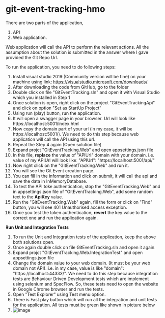 # git-event-tracking-hmo

There are two parts of the application, 
1. API
2. Web application.

Web application will call the API to perform the relevant actions. All the assumption about the solution is submitted in the answer where I gave provided the Git Repo Url.

To run the application, you need to do following steps:

1. Install visual studio 2019 (Community version will be fine) on your machine using link: https://visualstudio.microsoft.com/downloads/
2. After downloading the code from GitHub, go to the folder
3. Double click on file "GitEventTracking.sln" and open it with Visual Studio which you installed in Step 1
4. Once solution is open, right click on the project "GitEventTrackingApi" and click on option "Set as StartUp Project"
5. Using run (play) button, run the application.
6. It will open a swagger page in your browser. Url will look like https://localhost:5001/index.html
7. Now copy the domain part of your url (in my case, it will be https://localhost:5001/). We need to do this step because web application will call the API using this url.
8. Repeat the Step 4 again (Open solution file)
9. Expand projct "GitEventTracking.Web" and open appsettings.json file
10. In this file, **replace** the value of "APIUrl" domain with your domain. i.e. value of my APIUrl will look like: "APIUrl": "https://localhost:5001/api/"
11. Now right click on the "GitEventTracking.Web" and run it.
12. You will see the Git Event creation page.
13. You can fill in the information and click on submit, it will call the api and save the data in InMemoryDatabase.
14. To test the API toke authentication, stop the "GitEventTracking.Web" and in appsettings.json file of "GitEventTracking.Web", add some random text to the **ApiKey** value. 
15. Run the "GitEventTracking.Web" again, fill the form or click on "Find" button, you will see 401 Unauthorised access exception.
16. Once you test the token authentication, **revert** the key value to the correct one and run the application again.

**Run Unit and Integration Tests**
1. To run the Unit and Integration tests of the application, keep the above both solutions open.
2. Once again double click on file GitEventTracking.sln and open it again.
3. Expand projct "GitEventTracking.Web.IntegrationTest" and open appsettings.json file
4. Change the domain value to your web domain. (It must be your web domain not API). i.e. in my case, value is like "domain": "https://localhost:44333/". We need to do this step because integration tests are Behaviour Driven Development tests which are implement using selenium and SpecFlow. So, these tests need to open the website in Google Chrome browser and run the tests.
6. Open "Test Explorer" using Test menu option.
7. There is Fast play button which will run all the integration and unit tests for the application. All tests must be green like shown in picture below
8. ![image](https://user-images.githubusercontent.com/81446695/112899477-17b5e900-90da-11eb-98cc-9af763dbcf8a.png)
 
